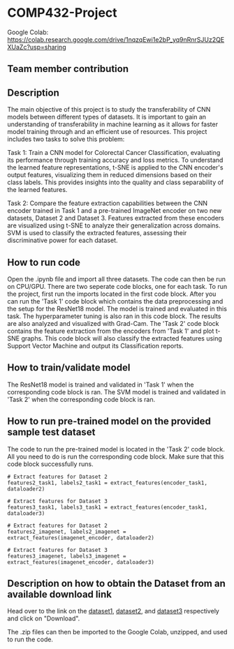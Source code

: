 # COMP432-Project

Google Colab: https://colab.research.google.com/drive/1nqzqEwi1e2bP_yq9nRnrSJUz2QEXUaZc?usp=sharing 

## Team member contribution


## Description
The main objective of this project is to study the transferability of CNN models between different types of datasets. It is important to gain an understanding of transferability in machine learning as it allows for faster model training through and an efficient use of resources. This project includes two tasks to solve this problem: 

Task 1: Train a CNN model for Colorectal Cancer Classification, evaluating its performance through training accuracy and loss metrics. To understand the learned feature representations, t-SNE is applied to the CNN encoder's output features, visualizing them in reduced dimensions based on their class labels. This provides insights into the quality and class separability of the learned features.

Task 2: Compare the feature extraction capabilities between the CNN encoder trained in Task 1 and a pre-trained ImageNet encoder on two new datasets, Dataset 2 and Dataset 3. Features extracted from these encoders are visualized using t-SNE to analyze their generalization across domains. SVM is used to classify the extracted features, assessing their discriminative power for each dataset.

## How to run code
Open the .ipynb file and import all three datasets. The code can then be run on CPU/GPU. There are two seperate code blocks, one for each task. To run the project, first run the imports located in the first code block. After you can run the 'Task 1' code block which contains the data preprocessing and the setup for the ResNet18 model. The model is trained and evaluated in this task. The hyperparameter tuning is also ran in this code block. The results are also analyzed and visualized with Grad-Cam. The 'Task 2' code block contains the feature extraction from the encoders from 'Task 1' and plot t-SNE graphs. This code block will also classify the extracted features using Support Vector Machine and output its Classification reports.

## How to train/validate model
The ResNet18 model is trained and validated in 'Task 1' when the corresponding code block is ran. The SVM model is trained and validated in 'Task 2' when the corresponding code block is ran.


## How to run pre-trained model on the provided sample test dataset
The code to run the pre-trained model is located in the 'Task 2' code block. All you need to do is run the corresponding code block. Make sure that this code block successfully runs.
```
# Extract features for Dataset 2
features2_task1, labels2_task1 = extract_features(encoder_task1, dataloader2)

# Extract features for Dataset 3
features3_task1, labels3_task1 = extract_features(encoder_task1, dataloader3)
```

```
# Extract features for Dataset 2
features2_imagenet, labels2_imagenet = extract_features(imagenet_encoder, dataloader2)

# Extract features for Dataset 3
features3_imagenet, labels3_imagenet = extract_features(imagenet_encoder, dataloader3)
```

## Description on how to obtain the Dataset from an available download link
Head over to the link on the [dataset1](https://onedrive.live.com/?authkey=%21ADmb8ZdEzwFMZoo&id=FB338EA7CF297329%21405133&cid=FB338EA7CF297329&parId=root&parQt=sharedby&o=OneUp), [dataset2](https://onedrive.live.com/?authkey=%21APy4wecXgMnQ7Kw&id=FB338EA7CF297329%21405132&cid=FB338EA7CF297329&parId=root&parQt=sharedby&o=OneUp), and [dataset3](https://onedrive.live.com/?authkey=%21AKqEWb1GDjWPbG0&id=FB338EA7CF297329%21405131&cid=FB338EA7CF297329&parId=root&parQt=sharedby&o=OneUp) respectively and click on "Download".

The .zip files can then be imported to the Google Colab, unzipped, and used to run the code.
